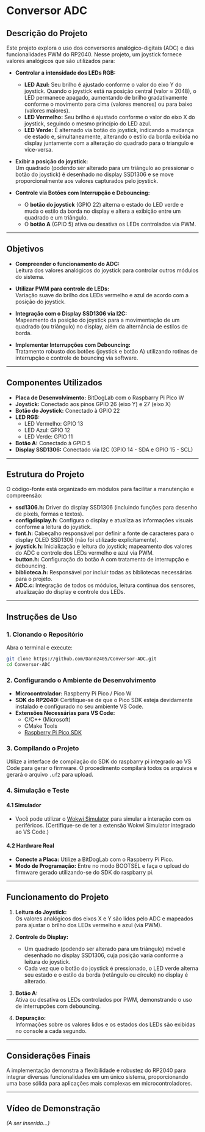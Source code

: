 # Conversor ADC

## Descrição do Projeto

Este projeto explora o uso dos conversores analógico-digitais (ADC) e das funcionalidades PWM do RP2040. Nesse projeto, um joystick fornece valores analógicos que são utilizados para:

- **Controlar a intensidade dos LEDs RGB:**  
  - **LED Azul:** Seu brilho é ajustado conforme o valor do eixo Y do joystick. Quando o joystick está na posição central (valor ≈ 2048), o LED permanece apagado, aumentando de brilho gradativamente conforme o movimento para cima (valores menores) ou para baixo (valores maiores).
  - **LED Vermelho:** Seu brilho é ajustado conforme o valor do eixo X do joystick, seguindo o mesmo princípio do LED azul.
  - **LED Verde:** É alternado via botão do joystick, indicando a mudança de estado e, simultaneamente, alterando o estilo da borda exibida no display juntamente com a alteração do quadrado para o triangulo e vice-versa.

- **Exibir a posição do joystick:**  
  Um quadrado (podendo ser alterado para um triângulo ao pressionar o botão do joystick) é desenhado no display SSD1306 e se move proporcionalmente aos valores capturados pelo joystick.

- **Controle via Botões com Interrupção e Debouncing:**  
  - O **botão do joystick** (GPIO 22) alterna o estado do LED verde e muda o estilo da borda no display e altera a exibição entre um quadrado e um triângulo.
  - O **botão A** (GPIO 5) ativa ou desativa os LEDs controlados via PWM.

---

## Objetivos

- **Compreender o funcionamento do ADC:**  
  Leitura dos valores analógicos do joystick para controlar outros módulos do sistema.

- **Utilizar PWM para controle de LEDs:**  
  Variação suave do brilho dos LEDs vermelho e azul de acordo com a posição do joystick.

- **Integração com o Display SSD1306 via I2C:**  
  Mapeamento da posição do joystick para a movimentação de um quadrado (ou triângulo) no display, além da alternância de estilos de borda.

- **Implementar Interrupções com Debouncing:**  
  Tratamento robusto dos botões (joystick e botão A) utilizando rotinas de interrupção e controle de bouncing via software.

---

## Componentes Utilizados

- **Placa de Desenvolvimento:** BitDogLab com o Raspbarry Pi Pico W
- **Joystick:** Conectado aos pinos GPIO 26 (eixo Y) e 27 (eixo X)  
- **Botão do Joystick:** Conectado à GPIO 22  
- **LED RGB:**  
  - LED Vermelho: GPIO 13  
  - LED Azul: GPIO 12  
  - LED Verde: GPIO 11  
- **Botão A:** Conectado à GPIO 5  
- **Display SSD1306:** Conectado via I2C (GPIO 14 - SDA e GPIO 15 - SCL)

---

## Estrutura do Projeto

O código-fonte está organizado em módulos para facilitar a manutenção e compreensão:

- **ssd1306.h:** Driver do display SSD1306 (incluindo funções para desenho de pixels, formas e textos).
- **configdisplay.h:** Configura o display e atualiza as informações visuais conforme a leitura do joystick.
- **font.h:** Cabeçalho responsável por definir a fonte de caracteres para o display OLED SSD1306 (não foi utilizado explicitamente).
- **joystick.h:** Inicialização e leitura do joystick; mapeamento dos valores do ADC e controle dos LEDs vermelho e azul via PWM.
- **button.h:** Configuração do botão A com tratamento de interrupção e debouncing.
- **biblioteca.h:** Responsável por incluir todas as bibliotecas necessárias para o projeto.
- **ADC.c:** Integração de todos os módulos, leitura contínua dos sensores, atualização do display e controle dos LEDs.

---

## Instruções de Uso

### 1. Clonando o Repositório

Abra o terminal e execute:

```bash
git clone https://github.com/Dann2405/Conversor-ADC.git
cd Conversor-ADC
```

### 2. Configurando o Ambiente de Desenvolvimento

- **Microcontrolador:** Raspberry Pi Pico / Pico W
- **SDK do RP2040:** Certifique-se de que o Pico SDK esteja devidamente instalado e configurado no seu ambiente VS Code.
- **Extensões Necessárias para VS Code:**
  - C/C++ (Microsoft)
  - CMake Tools
  - [Raspberry Pi Pico SDK](https://marketplace.visualstudio.com/items?itemName=raspberry-pi.raspberry-pi-pico)

### 3. Compilando o Projeto

Utilize a interface de compilação do SDK do raspbarry pi integrado ao VS Code para gerar o firmware. O procedimento compilará todos os arquivos e gerará o arquivo `.uf2` para upload.

### 4. Simulação e Teste

#### 4.1 Simulador
- Você pode utilizar o [Wokwi Simulator](https://wokwi.com/) para simular a interação com os periféricos. (Certifique-se de ter a extensão Wokwi Simulator integrado ao VS Code.)

#### 4.2 Hardware Real
- **Conecte a Placa:** Utilize a BitDogLab com o Raspberry Pi Pico.
- **Modo de Programação:** Entre no modo BOOTSEL e faça o upload do firmware gerado utilizando-se do SDK do raspbarry pi.

---

## Funcionamento do Projeto

1. **Leitura do Joystick:**  
   Os valores analógicos dos eixos X e Y são lidos pelo ADC e mapeados para ajustar o brilho dos LEDs vermelho e azul (via PWM).

2. **Controle do Display:**  
   - Um quadrado (podendo ser alterado para um triângulo) móvel é desenhado no display SSD1306, cuja posição varia conforme a leitura do joystick.
   - Cada vez que o botão do joystick é pressionado, o LED verde alterna seu estado e o estilo da borda (retângulo ou círculo) no display é alterado.

3. **Botão A:**  
   Ativa ou desativa os LEDs controlados por PWM, demonstrando o uso de interrupções com debouncing.

4. **Depuração:**  
   Informações sobre os valores lidos e os estados dos LEDs são exibidas no console a cada segundo.

---

## Considerações Finais

A implementação demonstra a flexibilidade e robustez do RP2040 para integrar diversas funcionalidades em um único sistema, proporcionando uma base sólida para aplicações mais complexas em microcontroladores.

---

## Vídeo de Demonstração

*(A ser inserido...)*
